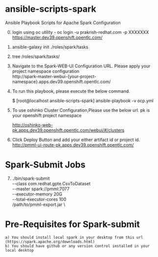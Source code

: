 # ansible-scripts-spark
Ansible Playbook Scripts for Apache Spark Configuration

0) login using oc utility - oc login -u prakrish-redhat.com -p XXXXXXX https://master.dev39.openshift.opentlc.com/
1) ansible-galaxy init ./roles/spark/tasks
2) tree /roles/spark/tasks/
3) Navigate to the Spark-WEB-UI Configuration URL. 
   Please apply your project namespace configuration <br>
    http://spark-master-webui-{your-project-namespace}.apps.dev39.openshift.opentlc.com/
4) To run this playbook, please execute the below command.<br>
    
   $ [root@localhost ansible-scripts-spark] ansible-playbook -v ocp.yml

5) To use oshinko Cluster Configuration,Please use the below url. pk is your openshift project namespace <br>
 
   http://oshinko-web-pk.apps.dev39.openshift.opentlc.com/webui/#/clusters

6) Click Deploy Button and add your either artifact id or project id. <br>
   http://pmml-ui-route-pk.apps.dev39.openshift.opentlc.com/
   
# Spark-Submit Jobs
7)  ./bin/spark-submit \
  --class com.redhat.gpte.CsvToDataset \
  --master spark://pmml:7077 \
  --executor-memory 20G \
  --total-executor-cores 100 \
  /path/to/pmml-export.jar \
  
 

# Pre-Requisites for Spark-submit
    a) You should install local spark in your desktop from this url (https://spark.apache.org/downloads.html)
    b) You should have github or any version control installed in your local desktop
    
   
